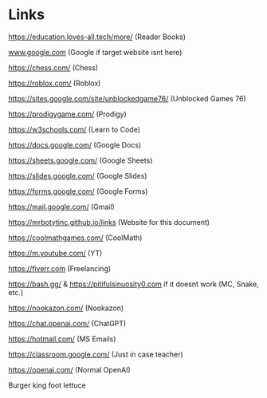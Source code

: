 # Links
https://education.loves-all.tech/more/ (Reader Books)

www.google.com (Google if target website isnt here)

https://chess.com/ (Chess)

https://roblox.com/ (Roblox)

https://sites.google.com/site/unblockedgame76/ (Unblocked Games 76)

https://prodigygame.com/ (Prodigy)

https://w3schools.com/ (Learn to Code)

https://docs.google.com/ (Google Docs)

https://sheets.google.com/ (Google Sheets)

https://slides.google.com/ (Google Slides)

https://forms.google.com/ (Google Forms)

https://mail.google.com/ (Gmail)

https://mrbotytinc.github.io/links (Website for this document)

https://coolmathgames.com/ (CoolMath)

https://m.youtube.com/ (YT)

https://fiverr.com (Freelancing)

https://bash.gg/ & https://pitifulsinuosity0.com if it doesnt work (MC, Snake, etc.)

https://nookazon.com/ (Nookazon)

https://chat.openai.com/ (ChatGPT)

https://hotmail.com/ (MS Emails)

https://classroom.google.com/ (Just in case teacher)

https://openai.com/ (Normal OpenAI)

Burger king foot lettuce
